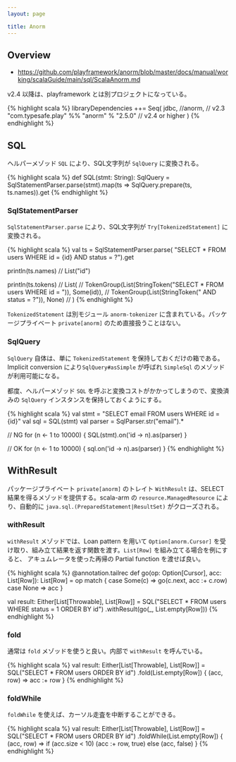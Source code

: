 ```yaml
---
layout: page

title: Anorm
---
```


## Overview

* https://github.com/playframework/anorm/blob/master/docs/manual/working/scalaGuide/main/sql/ScalaAnorm.md

v2.4 以降は、playframework とは別プロジェクトになっている。

{% highlight scala %}
libraryDependencies ++= Seq(
  jdbc,
  //anorm, // v2.3
  "com.typesafe.play" %% "anorm" % "2.5.0" // v2.4 or higher
)
{% endhighlight %}

## SQL

ヘルパーメゾッド `SQL` により、SQL文字列が `SqlQuery` に変換される。

{% highlight scala %}
def SQL(stmt: String): SqlQuery =
  SqlStatementParser.parse(stmt).map(ts => SqlQuery.prepare(ts, ts.names)).get
{% endhighlight %}

### SqlStatementParser

`SqlStatementParser.parse` により、SQL文字列が `Try[TokenizedStatement]` に変換される。

{% highlight scala %}
val ts = SqlStatementParser.parse(
  "SELECT * FROM users WHERE id = {id} AND status = ?").get

println(ts.names)
// List("id")

println(ts.tokens)
// List(
//   TokenGroup(List(StringToken("SELECT * FROM users WHERE id = ")), Some(id)),
//   TokenGroup(List(StringToken(" AND status = ?")), None)
// )
{% endhighlight %}

`TokenizedStatement` は別モジュール `anorm-tokenizer` に含まれている。パッケージプライベート `private[anorm]` のため直接扱うことはない。

### SqlQuery

`SqlQuery` 自体は、単に `TokenizedStatement` を保持しておくだけの箱である。Implicit conversion により`SqlQuery#asSimple` が呼ばれ `SimpleSql` のメゾッドが利用可能になる。

都度、ヘルパーメゾッド `SQL` を呼ぶと変換コストがかかってしまうので、変換済みの `SqlQuery` インスタンスを保持しておくようにする。

{% highlight scala %}
val stmt = "SELECT email FROM users WHERE id = {id}"
val sql = SQL(stmt)
val parser = SqlParser.str("email").*

// NG
for (n <- 1 to 10000) {
  SQL(stmt).on('id -> n).as(parser)
}

// OK
for (n <- 1 to 10000) {
  sql.on('id -> n).as(parser)
}
{% endhighlight %}

## WithResult

パッケージプライベート `private[anorm]` のトレイト `WithResult` は、SELECT 結果を得るメゾッドを提供する。scala-arm の `resource.ManagedResource` により、自動的に `java.sql.(PreparedStatement|ResultSet)` がクローズされる。

### withResult

`withResult` メゾッドでは、Loan pattern を用いて `Option[anorm.Cursor]` を受け取り、組み立て結果を返す関数を渡す。`List[Row]` を組み立てる場合を例にすると、 アキュムレータを使った再帰の Partial function を渡せば良い。

{% highlight scala %}
@annotation.tailrec
def go(op: Option[Cursor], acc: List[Row]): List[Row] =
  op match {
    case Some(c) => go(c.next, acc :+ c.row)
    case None => acc
  }

val result: Either[List[Throwable], List[Row]] =
  SQL("SELECT * FROM users WHERE status = 1 ORDER BY id")
    .withResult(go(_, List.empty[Row]))
{% endhighlight %}

### fold

通常は `fold` メゾッドを使うと良い。内部で `withResult` を呼んでいる。

{% highlight scala %}
val result: Either[List[Throwable], List[Row]] =
  SQL("SELECT * FROM users ORDER BY id")
    .fold(List.empty[Row]) { (acc, row) => acc :+ row }
{% endhighlight %}

### foldWhile

`foldWhile` を使えば、カーソル走査を中断することができる。

{% highlight scala %}
val result: Either[List[Throwable], List[Row]] =
  SQL("SELECT * FROM users ORDER BY id")
    .foldWhile(List.empty[Row]) { (acc, row) =>
      if (acc.size < 10) (acc :+ row, true)
      else (acc, false)
    }
{% endhighlight %}

